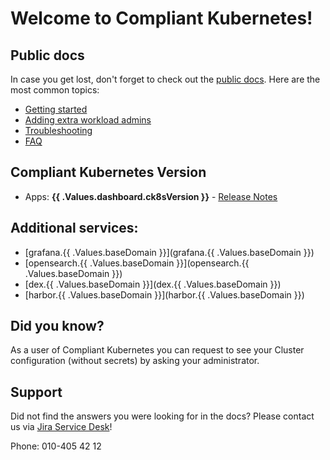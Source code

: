 # Welcome to Compliant Kubernetes!

## Public docs

In case you get lost, don't forget to check out the [public docs](https://elastisys.io/compliantkubernetes/). Here are the most common topics:

- [Getting started](https://elastisys.io/compliantkubernetes/user-guide/prepare/)
- [Adding extra workload admins](https://elastisys.io/compliantkubernetes/user-guide/delegation/#kubernetes-api)
- [Troubleshooting](https://elastisys.io/compliantkubernetes/user-guide/troubleshooting/)
- [FAQ](https://elastisys.io/compliantkubernetes/user-guide/faq/)

## Compliant Kubernetes Version

- Apps: **{{ .Values.dashboard.ck8sVersion }}** - [Release Notes](https://elastisys.io/compliantkubernetes/release-notes/)

## Additional services:

- [grafana.{{ .Values.baseDomain }}](grafana.{{ .Values.baseDomain }})
- [opensearch.{{ .Values.baseDomain }}](opensearch.{{ .Values.baseDomain }})
- [dex.{{ .Values.baseDomain }}](dex.{{ .Values.baseDomain }})
- [harbor.{{ .Values.baseDomain }}](harbor.{{ .Values.baseDomain }})

## Did you know?

As a user of Compliant Kubernetes you can request to see your Cluster configuration (without secrets) by asking your administrator.

## Support

Did not find the answers you were looking for in the docs? Please contact us via [Jira Service Desk](https://elastisys.atlassian.net/servicedesk/customer/portals)!

Phone: 010-405 42 12

[//]: # (If you update this file, remember to also edit compliantkubernetes-apps/helmfile/charts/grafana-ops/files/welcome.md)
